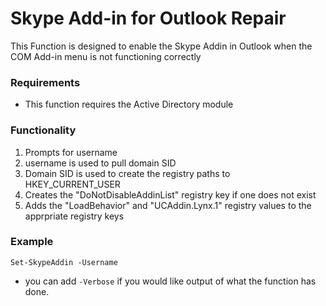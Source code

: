 # Skype Add-in for Outlook Repair
This Function is designed to enable the Skype Addin in Outlook when the COM Add-in menu is not functioning correctly

### Requirements
- This function requires the Active Directory module

### Functionality
1. Prompts for username
2. username is used to pull domain SID
3. Domain SID is used to create the registry paths to HKEY_CURRENT_USER
4. Creates the "DoNotDisableAddinList" registry key if one does not exist
5. Adds the "LoadBehavior" and "UCAddin.Lynx.1" registry values to the apprpriate registry keys


### Example
``` Set-SkypeAddin -Username ``` 
- you can add ``` -Verbose ``` if you would like output of what the function has done.
